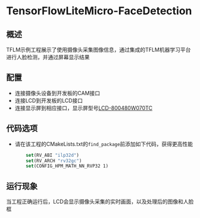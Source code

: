 # TensorFlowLiteMicro-FaceDetection

## 概述

TFLM示例工程展示了使用摄像头采集图像信息，通过集成的TFLM机器学习平台进行人脸检测，并通过屏幕显示结果

## 配置

- 连接摄像头设备到开发板的CAM接口
- 连接LCD到开发板的LCD接口
- 连接显示屏到相应接口，显示屏型号[LCD-800480W070TC](lab_lcd_800480w070tc)

## 代码选项

- 请在该工程的CMakeLists.txt的`find_package`前添加如下代码，获得更高性能
    ```cmake
        set(RV_ABI "ilp32d")
        set(RV_ARCH "rv32gc")
        set(CONFIG_HPM_MATH_NN_RVP32 1)
    ```

## 运行现象

当工程正确运行后，LCD会显示摄像头采集的实时画面，以及处理后的图像和人脸框
